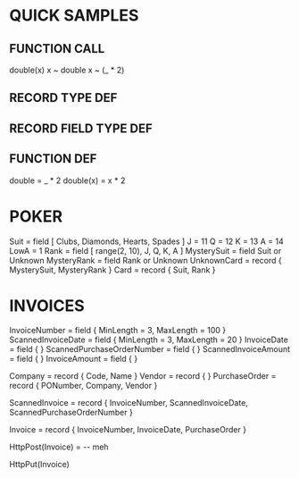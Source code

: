 


# QUICK SAMPLES

## FUNCTION CALL
double(x)
x ~ double
x ~ (_ * 2)


## RECORD TYPE DEF


## RECORD FIELD TYPE DEF


## FUNCTION DEF
double = _ * 2
double(x) = x * 2



# POKER

Suit = field [ Clubs, Diamonds, Hearts, Spades ]
J = 11
Q = 12
K = 13
A = 14
LowA = 1
Rank = field [ range(2, 10), J, Q, K, A ]
MysterySuit = field Suit or Unknown
MysteryRank = field Rank or Unknown
UnknownCard = record { MysterySuit, MysteryRank }
Card = record { Suit, Rank }





# INVOICES

InvoiceNumber = field { MinLength = 3, MaxLength = 100 }
ScannedInvoiceDate = field { MinLength = 3, MaxLength = 20 }
InvoiceDate = field { }
ScannedPurchaseOrderNumber = field { }
ScannedInvoiceAmount = field { }
InvoiceAmount = field { }

Company = record { Code, Name }
Vendor = record { }
PurchaseOrder = record { PONumber, Company, Vendor }


ScannedInvoice = record { InvoiceNumber, ScannedInvoiceDate, ScannedPurchaseOrderNumber }

Invoice = record { InvoiceNumber, InvoiceDate, PurchaseOrder }


HttpPost(Invoice) = 
    -- meh

HttpPut(Invoice)


